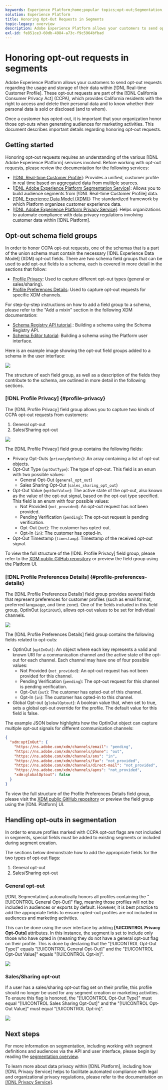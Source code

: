 ```yaml
---
keywords: Experience Platform;home;popular topics;opt-out;Segmentation;Segmentation service;segmentation service;honor opt-outs;opt-outs;opt out;opt outs;
solution: Experience Platform
title: Honoring Opt-Out Requests in Segments
topic-legacy: overview
description: Adobe Experience Platform allows your customers to send opt-out requests regarding the usage and storage of their data within Real-time Customer Profile]. These opt-out requests are part of the California Consumer Privacy Act (CCPA), which provides California residents with the right to access and delete their personal data and to know whether their personal data is sold or disclosed (and to whom).
exl-id: fe851ce3-60db-4984-a73c-f9c5964bfbad
---
```

# Honoring opt-out requests in segments

Adobe Experience Platform allows your customers to send opt-out requests regarding the usage and storage of their data within [!DNL Real-time Customer Profile]. These opt-out requests are part of the [!DNL California Consumer Privacy Act] (CCPA), which provides California residents with the right to access and delete their personal data and to know whether their personal data is sold or disclosed (and to whom). 

Once a customer has opted-out, it is important that your organization honor those opt-outs when generating audiences for marketing activities. This document describes important details regarding honoring opt-out requests.

## Getting started

Honoring opt-out requests requires an understanding of the various [!DNL Adobe Experience Platform] services involved. Before working with opt-out requests, please review the documentation for the following services:

- [[!DNL Real-time Customer Profile]](../profile/home.md): Provides a unified, customer profile in real time based on aggregated data from multiple sources.
- [[!DNL Adobe Experience Platform Segmentation Service]](./home.md): Allows you to build audience segments from [!DNL Real-time Customer Profile] data.
- [[!DNL Experience Data Model (XDM)]](../xdm/home.md): The standardized framework by which Platform organizes customer experience data.
- [[!DNL Adobe Experience Platform Privacy Service]](../privacy-service/home.md): Helps organizations to automate compliance with data privacy regulations involving customer data within [!DNL Platform].

## Opt-out schema field groups

In order to honor CCPA opt-out requests, one of the schemas that is a part of the union schema must contain the necessary [!DNL Experience Data Model] (XDM) opt-out fields. There are two schema field groups that can be used to add opt-out fields to a schema, each is covered in more detail in the sections that follow:

- [Profile Privacy](#profile-privacy): Used to capture different opt-out types (general or sales/sharing).
- [Profile Preferences Details](#profile-preferences-details): Used to capture opt-out requests for specific XDM channels.

For step-by-step instructions on how to add a field group to a schema, please refer to the "Add a mixin" section in the following XDM documentation:
- [Schema Registry API tutorial](../xdm/api/getting-started.md).: Building a schema using the Schema Registry API.
- [Schema Editor tutorial](../xdm/tutorials/create-schema-ui.md): Building a schema using the Platform user interface.

Here is an example image showing the opt-out field groups added to a schema in the user interface:

![](images/opt-outs/opt-out-mixins-user-interface.png)

The structure of each field group, as well as a description of the fields they contribute to the schema, are outlined in more detail in the following sections.

### [!DNL Profile Privacy] {#profile-privacy}

The [!DNL Profile Privacy] field group allows you to capture two kinds of CCPA opt-out requests from customers:

1. General opt-out
2. Sales/Sharing opt-out

![](images/opt-outs/profile-privacy.png)

The [!DNL Profile Privacy] field group contains the following fields:

- Privacy Opt-Outs (`privacyOptOuts`): An array containing a list of opt-out objects.
- Opt-Out Type (`optOutType`): The type of opt-out. This field is an enum with two possible values:
    - General Opt-Out (`general_opt_out`)
    - Sales Sharing Opt-Out (`sales_sharing_opt_out`)
- Opt-Out Value (`optOutValue`): The active state of the opt-out, also known as the value of the opt-out signal, based on the opt-out type specified. This field is an enum with four possible values:
    - Not Provided (`not_provided`): An opt-out request has not been provided.
    - Pending Verification (`pending`): The opt-out request is pending verification.
    - Opt-Out (`out`): The customer has opted-out.
    - Opt-In (`in`): The customer has opted-in.
- Opt-Out Timestamp (`timestamp`): Timestamp of the received opt-out signal.

To view the full structure of the [!DNL Profile Privacy] field group, please refer to the [XDM public GitHub repository](https://github.com/adobe/xdm/blob/master/schemas/context/profile-privacy.schema.json) or preview the field group using the Platform UI.

### [!DNL Profile Preferences Details] {#profile-preferences-details}

The [!DNL Profile Preferences Details] field group provides several fields that represent preferences for customer profiles (such as email format, preferred language, and time zone). One of the fields included in this field group, OptInOut (`optInOut`), allows opt-out values to be set for individual channels. 

![](images/opt-outs/profile-preferences-details.png)

The [!DNL Profile Preferences Details] field group contains the following fields related to opt-outs:

- OptInOut (`optInOut`): An object where each key represents a valid and known URI for a communication channel and the active state of the opt-out for each channel. Each channel may have one of four possible values:
    - Not Provided (`not_provided`): An opt-out request has not been provided for this channel.
    - Pending Verification (`pending`): The opt-out request for this channel is pending verification.
    - Opt-Out (`out`): The customer has opted-out of this channel.
    - Opt-In (`in`): The customer has opted-in to this channel.
- Global Opt-out (`globalOptout`): A boolean value that, when set to true, sets a global opt-out override for the profile. The default value for this field is false.

The example JSON below highlights how the OptInOut object can capture multiple opt-out signals for different communication channels:

```json
{
  "xdm:optInOut": {
    "https://ns.adobe.com/xdm/channels/email": "pending",
    "https://ns.adobe.com/xdm/channels/phone": "out",
    "https://ns.adobe.com/xdm/channels/sms": "in",
    "https://ns.adobe.com/xdm/channels/fax": "not_provided",
    "https://ns.adobe.com/xdm/channels/direct-mail": "not_provided",
    "https://ns.adobe.com/xdm/channels/apns": "not_provided",
    "xdm:globalOptout": false
  }
}
```

To view the full structure of the Profile Preferences Details field group, please visit the [XDM public GitHub repository](https://github.com/adobe/xdm/blob/master/schemas/context/profile-preferences-details.schema.json) or preview the field group using the [!DNL Platform] UI.

## Handling opt-outs in segmentation 

In order to ensure profiles marked with CCPA opt-out flags are not included in segments, special fields must be added to existing segments or included during segment creation.

The sections below demonstrate how to add the appropriate fields for the two types of opt-out flags:
1. General opt-out
2. Sales/Sharing opt-out

### General opt-out

[!DNL Segmentation] automatically honors all profiles containing the "[!UICONTROL General Opt-Out]" flag, meaning those profiles will not be included in audiences or exports by default. However, it is best practice to add the appropriate fields to ensure opted-out profiles are not included in audiences and marketing activities.

This can be done using the user interface by adding **[!UICONTROL Privacy Opt-Outs]** attributes. In this instance, the segment is set to include only those who have opted in (meaning they do not have a general opt-out flag on their profile. This is done by declaring that the "[!UICONTROL Opt-Out Type]" equals "[!UICONTROL General Opt-Out]" and the "[!UICONTROL Opt-Out Value]" equals "[!UICONTROL Opt-in]". 

![](images/opt-outs/segment-general-opt-out.png)

### Sales/Sharing opt-out

If a user has a sales/sharing opt-out flag set on their profile, this profile should no longer be used for any segment creation or marketing activities. To ensure this flag is honored, the "[!UICONTROL Opt-Out Type]" must equal "[!UICONTROL Sales Sharing Opt-Out]" and the "[!UICONTROL Opt-Out Value]" must equal "[!UICONTROL Opt-in]".

![](images/opt-outs/segment-sales-sharing-opt-out.png)

<!-- ### Overriding default exclusions

In some instances, such as building a segment of people who have opted out, it may be necessary to override the default exclusion of opted-out profiles. This override can be done via the API or in the Segment Builder user interface. -->

## Next steps

For more information on segmentation, including working with segment definitions and audiences via the API and user interface, please begin by reading the [segmentation overview](./home.md).

To learn more about data privacy within [!DNL Platform], including how [!DNL Privacy Service] helps to facilitate automated compliance with legal and organizational privacy regulations, please refer to the documentation on [[!DNL Privacy Service]](../privacy-service/home.md).
